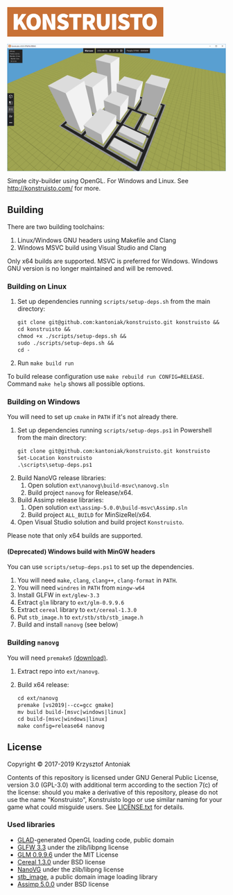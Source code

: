 <img src="graphics/konstruisto.png" width="360"/>

<p align="center">
  <img src="readme/screenshot.png" align="center" alt="Project preview" />
</p>

Simple city-builder using OpenGL. For Windows and Linux. See http://konstruisto.com/ for more.

## Building

There are two building toolchains:

1. Linux/Windows GNU headers using Makefile and Clang
1. Windows MSVC build using Visual Studio and Clang

Only x64 builds are supported. MSVC is preferred for Windows. Windows GNU version is no longer maintained and will be removed.

### Building on Linux

1. Set up dependencies running `scripts/setup-deps.sh` from the main directory:
    ````
    git clone git@github.com:kantoniak/konstruisto.git konstruisto &&
    cd konstruisto &&
    chmod +x ./scripts/setup-deps.sh &&
    sudo ./scripts/setup-deps.sh &&
    cd -
    ````
1. Run `make build run`

To build release configuration use `make rebuild run CONFIG=RELEASE`. Command `make help` shows all possible options.

### Building on Windows

You will need to set up `cmake` in `PATH` if it's not already there.

1. Set up dependencies running `scripts/setup-deps.ps1` in Powershell from the main directory:
    ```
    git clone git@github.com:kantoniak/konstruisto.git konstruisto
    Set-Location konstruisto
    .\scripts\setup-deps.ps1
    ```
1. Build NanoVG release libraries:
    1. Open solution `ext\nanovg\build-msvc\nanovg.sln`
    1. Build project `nanovg` for Release/x64.
1. Build Assimp release libraries:
    1. Open solution `ext\assimp-5.0.0\build-msvc\Assimp.sln`
    1. Build project `ALL_BUILD` for MinSizeRel/x64.
1. Open Visual Studio solution and build project `Konstruisto`.

Please note that only x64 builds are supported.

#### (Deprecated) Windows build with MinGW headers

You can use `scripts/setup-deps.ps1` to set up the dependencies.

1. You will need `make`, `clang`, `clang++`, `clang-format` in `PATH`.
1. You will need `windres` in `PATH` from `mingw-w64`
1. Install GLFW in `ext/glew-3.3`
1. Extract `glm` library to `ext/glm-0.9.9.6`
1. Extract `cereal` library to `ext/cereal-1.3.0`
1. Put `stb_image.h` to `ext/stb/stb/stb_image.h`
1. Build and install `nanovg` (see below)

### Building `nanovg`

You will need `premake5` [(download)](https://premake.github.io/download.html).

1. Extract repo into `ext/nanovg`.
1. Build x64 release:

    ```
    cd ext/nanovg
    premake [vs2019|--cc=gcc gmake]
    mv build build-[msvc|windows|linux]
    cd build-[msvc|windows|linux]
    make config=release64 nanovg
    ```

## License

Copyright &copy; 2017-2019 Krzysztof Antoniak

Contents of this repository is licensed under GNU General Public License, version 3.0 (GPL-3.0) with additional term according to the section 7(c) of the license: should you make a derivative of this repository, please do not use the name "Konstruisto", Konstruisto logo or use similar naming for your game what could misguide users. See [LICENSE.txt](LICENSE.txt) for details.

### Used libraries

* [GLAD](https://github.com/Dav1dde/glad)-generated OpenGL loading code, public domain
* [GLFW 3.3](http://www.glfw.org/) under the zlib/libpng license
* [GLM 0.9.9.6](http://glm.g-truc.net/0.9.9.6/index.html) under the MIT License
* [Cereal 1.3.0](http://uscilab.github.io/cereal/) under BSD license
* [NanoVG](https://github.com/memononen/nanovg) under the zlib/libpng license
* [stb_image](https://github.com/nothings/stb/blob/master/stb_image.h), a public domain image loading library
* [Assimp 5.0.0](https://github.com/assimp/assimp) under BSD license
